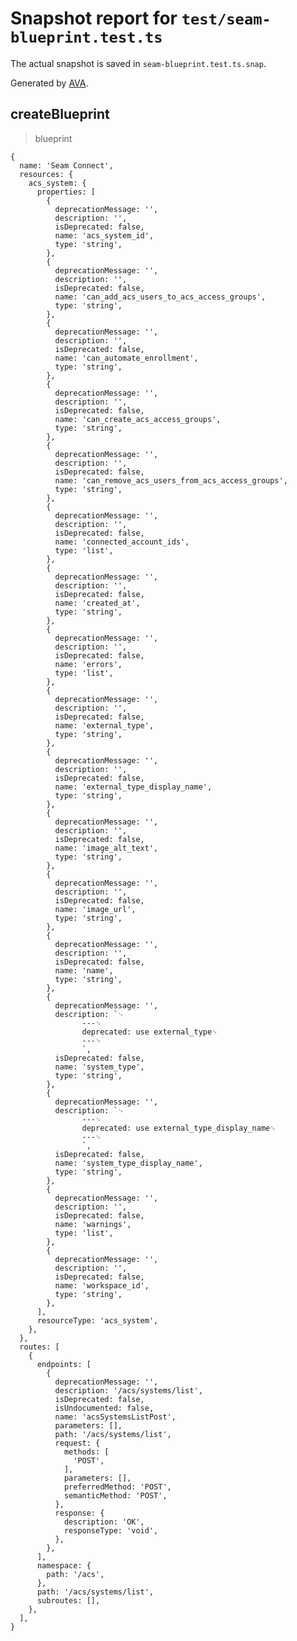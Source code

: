 # Snapshot report for `test/seam-blueprint.test.ts`

The actual snapshot is saved in `seam-blueprint.test.ts.snap`.

Generated by [AVA](https://avajs.dev).

## createBlueprint

> blueprint

    {
      name: 'Seam Connect',
      resources: {
        acs_system: {
          properties: [
            {
              deprecationMessage: '',
              description: '',
              isDeprecated: false,
              name: 'acs_system_id',
              type: 'string',
            },
            {
              deprecationMessage: '',
              description: '',
              isDeprecated: false,
              name: 'can_add_acs_users_to_acs_access_groups',
              type: 'string',
            },
            {
              deprecationMessage: '',
              description: '',
              isDeprecated: false,
              name: 'can_automate_enrollment',
              type: 'string',
            },
            {
              deprecationMessage: '',
              description: '',
              isDeprecated: false,
              name: 'can_create_acs_access_groups',
              type: 'string',
            },
            {
              deprecationMessage: '',
              description: '',
              isDeprecated: false,
              name: 'can_remove_acs_users_from_acs_access_groups',
              type: 'string',
            },
            {
              deprecationMessage: '',
              description: '',
              isDeprecated: false,
              name: 'connected_account_ids',
              type: 'list',
            },
            {
              deprecationMessage: '',
              description: '',
              isDeprecated: false,
              name: 'created_at',
              type: 'string',
            },
            {
              deprecationMessage: '',
              description: '',
              isDeprecated: false,
              name: 'errors',
              type: 'list',
            },
            {
              deprecationMessage: '',
              description: '',
              isDeprecated: false,
              name: 'external_type',
              type: 'string',
            },
            {
              deprecationMessage: '',
              description: '',
              isDeprecated: false,
              name: 'external_type_display_name',
              type: 'string',
            },
            {
              deprecationMessage: '',
              description: '',
              isDeprecated: false,
              name: 'image_alt_text',
              type: 'string',
            },
            {
              deprecationMessage: '',
              description: '',
              isDeprecated: false,
              name: 'image_url',
              type: 'string',
            },
            {
              deprecationMessage: '',
              description: '',
              isDeprecated: false,
              name: 'name',
              type: 'string',
            },
            {
              deprecationMessage: '',
              description: `␊
                    ---␊
                    deprecated: use external_type␊
                    ---␊
                    `,
              isDeprecated: false,
              name: 'system_type',
              type: 'string',
            },
            {
              deprecationMessage: '',
              description: `␊
                    ---␊
                    deprecated: use external_type_display_name␊
                    ---␊
                    `,
              isDeprecated: false,
              name: 'system_type_display_name',
              type: 'string',
            },
            {
              deprecationMessage: '',
              description: '',
              isDeprecated: false,
              name: 'warnings',
              type: 'list',
            },
            {
              deprecationMessage: '',
              description: '',
              isDeprecated: false,
              name: 'workspace_id',
              type: 'string',
            },
          ],
          resourceType: 'acs_system',
        },
      },
      routes: [
        {
          endpoints: [
            {
              deprecationMessage: '',
              description: '/acs/systems/list',
              isDeprecated: false,
              isUndocumented: false,
              name: 'acsSystemsListPost',
              parameters: [],
              path: '/acs/systems/list',
              request: {
                methods: [
                  'POST',
                ],
                parameters: [],
                preferredMethod: 'POST',
                semanticMethod: 'POST',
              },
              response: {
                description: 'OK',
                responseType: 'void',
              },
            },
          ],
          namespace: {
            path: '/acs',
          },
          path: '/acs/systems/list',
          subroutes: [],
        },
      ],
    }
